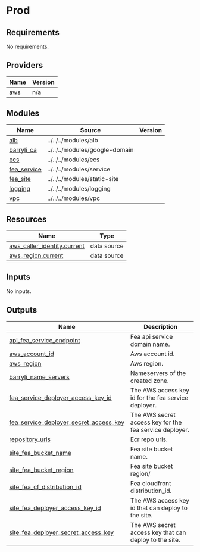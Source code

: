 # Prod

<!-- BEGIN_TF_DOCS -->
## Requirements

No requirements.

## Providers

| Name | Version |
|------|---------|
| <a name="provider_aws"></a> [aws](#provider\_aws) | n/a |

## Modules

| Name | Source | Version |
|------|--------|---------|
| <a name="module_alb"></a> [alb](#module\_alb) | ../../../modules/alb |  |
| <a name="module_barryli_ca"></a> [barryli\_ca](#module\_barryli\_ca) | ../../../modules/google-domain |  |
| <a name="module_ecs"></a> [ecs](#module\_ecs) | ../../../modules/ecs |  |
| <a name="module_fea_service"></a> [fea\_service](#module\_fea\_service) | ../../../modules/service |  |
| <a name="module_fea_site"></a> [fea\_site](#module\_fea\_site) | ../../../modules/static-site |  |
| <a name="module_logging"></a> [logging](#module\_logging) | ../../../modules/logging |  |
| <a name="module_vpc"></a> [vpc](#module\_vpc) | ../../../modules/vpc |  |

## Resources

| Name | Type |
|------|------|
| [aws_caller_identity.current](https://registry.terraform.io/providers/hashicorp/aws/latest/docs/data-sources/caller_identity) | data source |
| [aws_region.current](https://registry.terraform.io/providers/hashicorp/aws/latest/docs/data-sources/region) | data source |

## Inputs

No inputs.

## Outputs

| Name | Description |
|------|-------------|
| <a name="output_api_fea_service_endpoint"></a> [api\_fea\_service\_endpoint](#output\_api\_fea\_service\_endpoint) | Fea api service domain name. |
| <a name="output_aws_account_id"></a> [aws\_account\_id](#output\_aws\_account\_id) | Aws account id. |
| <a name="output_aws_region"></a> [aws\_region](#output\_aws\_region) | Aws region. |
| <a name="output_barryli_name_servers"></a> [barryli\_name\_servers](#output\_barryli\_name\_servers) | Nameservers of the created zone. |
| <a name="output_fea_service_deployer_access_key_id"></a> [fea\_service\_deployer\_access\_key\_id](#output\_fea\_service\_deployer\_access\_key\_id) | The AWS access key id for the fea service deployer. |
| <a name="output_fea_service_deployer_secret_access_key"></a> [fea\_service\_deployer\_secret\_access\_key](#output\_fea\_service\_deployer\_secret\_access\_key) | The AWS secret access key for the fea service deployer. |
| <a name="output_repository_urls"></a> [repository\_urls](#output\_repository\_urls) | Ecr repo urls. |
| <a name="output_site_fea_bucket_name"></a> [site\_fea\_bucket\_name](#output\_site\_fea\_bucket\_name) | Fea site bucket name. |
| <a name="output_site_fea_bucket_region"></a> [site\_fea\_bucket\_region](#output\_site\_fea\_bucket\_region) | Fea site bucket region/ |
| <a name="output_site_fea_cf_distribution_id"></a> [site\_fea\_cf\_distribution\_id](#output\_site\_fea\_cf\_distribution\_id) | Fea cloudfront distribution\_id. |
| <a name="output_site_fea_deployer_access_key_id"></a> [site\_fea\_deployer\_access\_key\_id](#output\_site\_fea\_deployer\_access\_key\_id) | The AWS access key id that can deploy to the site. |
| <a name="output_site_fea_deployer_secret_access_key"></a> [site\_fea\_deployer\_secret\_access\_key](#output\_site\_fea\_deployer\_secret\_access\_key) | The AWS secret access key that can deploy to the site. |
<!-- END_TF_DOCS -->
